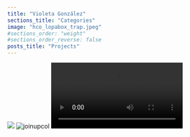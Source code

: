 ```yaml
---
title: "Violeta González"
sections_title: "Categories"
image: "hco_lopabox_trap.jpeg"
#sections_order: "weight"
#sections_order_reverse: false
posts_title: "Projects"
---
```


<img src="/images/viochamp_fotomontaje.jpg"></img>
![joinupcol](/images/golpealenka.jpeg)
<video src="/videos/jd.mp4" controls>

